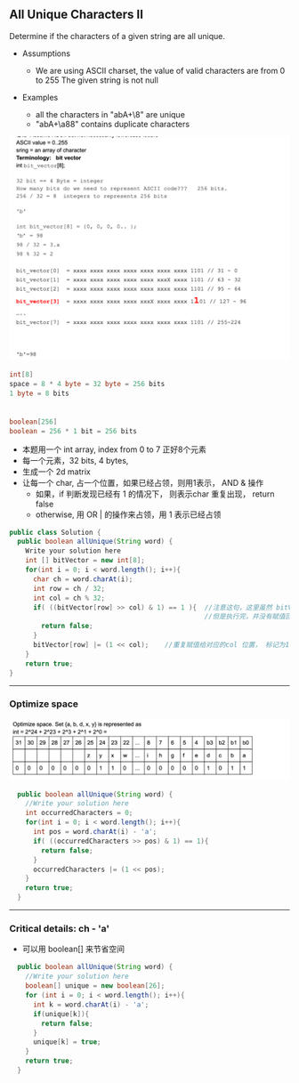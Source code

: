 ## All Unique Characters II

Determine if the characters of a given string are all unique.

- Assumptions
  - We are using ASCII charset, the value of valid characters are from 0 to 255 The given string is not null

- Examples
  - all the characters in "abA+\8" are unique
  - "abA+\a88" contains duplicate characters


![](img/2020-11-27-00-05-23.png)

```java
int[8]      
space = 8 * 4 byte = 32 byte = 256 bits
1 byte = 8 bits


boolean[256]       
boolean = 256 * 1 bit = 256 bits
```

- 本题用一个 int array, index from 0 to 7 正好8个元素
- 每一个元素，32 bits, 4 bytes, 
- 生成一个 2d matrix
- 让每一个 char, 占一个位置，如果已经占领，则用1表示， AND & 操作
  - 如果，if 判断发现已经有 1 的情况下， 则表示char 重复出现， return false
  - otherwise, 用 OR | 的操作来占领，用 1 表示已经占领 


```java
public class Solution {
  public boolean allUnique(String word) {
    Write your solution here
    int [] bitVector = new int[8];
    for(int i = 0; i < word.length(); i++){
      char ch = word.charAt(i);
      int row = ch / 32;
      int col = ch % 32;
      if( ((bitVector[row] >> col) & 1) == 1 ){  //注意这句，这里虽然 bitVector[row], 尽管shift right, 然后 AND 1
                                                 //但是执行完，并没有赋值回bitVector[row], 
        return false;
      } 
      bitVector[row] |= (1 << col);    //重复赋值给对应的col 位置， 标记为1
    }
    return true;
}
```


---

### Optimize space

![](img/2020-11-27-01-31-16.png)


```java
  public boolean allUnique(String word) {
    //Write your solution here
    int occurredCharacters = 0;
    for(int i = 0; i < word.length(); i++){
      int pos = word.charAt(i) - 'a';
      if( ((occurredCharacters >> pos) & 1) == 1){
        return false;
      }
      occurredCharacters |= (1 << pos);
    }
    return true;
  }  
```


---


### Critical details: ch - 'a'

- 可以用 boolean[] 来节省空间

```java
  public boolean allUnique(String word) {
    //Write your solution here
    boolean[] unique = new boolean[26];
    for (int i = 0; i < word.length(); i++){
      int k = word.charAt(i) - 'a';
      if(unique[k]){
        return false;
      }
      unique[k] = true;
    }
    return true;
  }  
```



















